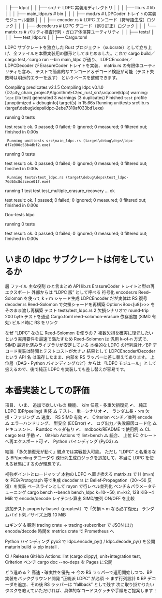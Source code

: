 │   ├── ldpc/
│   │   ├── src/                          ← LDPC 実装用ディレクトリ
│   │   │   ├── lib.rs                     # lib
│   │   │   ├── main_ldpc.rs               # bin
│   │   │   ├── mod.rs                     # LDPCoder トレイトの実装モジュール登録
│   │   │   ├── encoder.rs                 # LDPC エンコード（符号語生成）ロジック
│   │   │   ├── decoder.rs                 # LDPC デコード（誤り訂正）ロジック
│   │   │   └── matrix.rs                  # パリティ検査行列・ガロア体演算ユーティリティ
│   │   ├── tests/
│   │   │   └── test_ldpc.rs
│   │   ├── Cargo.toml

LDPC サブクレートを独立した Rust プロジェクト（subcrate）として立ち上げ、全ファイルを本番実装用の雛形としてまとめました。これで
cargo build／cargo test／cargo run --bin main_ldpc が通り、
LDPCEncoder／LDPCDecoder が ErasureCoder トレイトを実装、
matrix.rs の有限体ユーティリティも含み、
テストで簡易的なエンコード＆デコード検証が可能（テスト失敗時は明示的エラーを返す）
というベースを整備できます。

   Compiling predicates v2.1.5
   Compiling ldpc v0.1.0 (D:\city_chain_project\Algorithm\EC\ec_rust_src\src\core\ldpc)
warning: `ldpc` (lib test) generated 3 warnings (3 duplicates)
    Finished `test` profile [unoptimized + debuginfo] target(s) in 15.66s
     Running unittests src\lib.rs (target\debug\deps\ldpc-2ebe7310af033bd1.exe)

running 0 tests

test result: ok. 0 passed; 0 failed; 0 ignored; 0 measured; 0 filtered out; finished in 0.00s

     Running unittests src\main_ldpc.rs (target\debug\deps\ldpc-df7e900c53b4dbf2.exe)

running 0 tests

test result: ok. 0 passed; 0 failed; 0 ignored; 0 measured; 0 filtered out; finished in 0.00s

     Running tests\test_ldpc.rs (target\debug\deps\test_ldpc-76d65c8d3cece01f.exe)

running 1 test
test test_multiple_erasure_recovery ... ok

test result: ok. 1 passed; 0 failed; 0 ignored; 0 measured; 0 filtered out; finished in 0.00s

   Doc-tests ldpc

running 0 tests

test result: ok. 0 passed; 0 failed; 0 ignored; 0 measured; 0 filtered out; finished in 0.00s


# いまの ldpc サブクレートは何をしているか
層	ファイル	主な役割	ひと言まとめ
API	lib.rs	ErasureCoder トレイトと型の再エクスポート	外部からは “LDPC 版” として呼べる
符号化	encoder.rs	Reed–Solomon を使って k + m シャード生成	LDPCEncoder だが実体は RS
復号	decoder.rs	Reed–Solomon で欠損シャードを再構築	Option<Box<[u8]>>> をそのまま渡し再構築
テスト	tests/test_ldpc.rs	2 欠損シナリオで round-trip	200 byte テストを通過
Cargo.toml		reed-solomon-erasure 依存追加 (SIMD 有効)	ビルド時に RS をリンク

なぜ “LDPC” なのに Reed–Solomon を使うの？
複数欠損を確実に復元したい という実用要件を最速で満たすため
Reed–Solomon は 汎用 k-of-n 方式で、SIMD 最適化済みライブラリが安定している
本格的な LDPC の行列設計／BP デコード実装は時間とテストコストが大きい
結果として LDPCEncoder/Decoder という API 名 は温存したまま、内部を RS ラッパーに差し替えてあります。
上位層（DAG・Python バインディングなど）からは
「LDPC モジュール」として扱えるので、後で純正 LDPC を実装しても差し替えが容易です。

# 本番実装としての評価
項目、	いま、	追加で欲しいもの
機能、	k/m 任意・多重欠損復元 ✔、	純正 LDPC (BP/peeling) 実装 △
テスト、	単一シナリオ ✔、	ランダム長・>m 欠損・ファジング △
速度、	RS SIMD 有効 ✔、	Criterion ベンチ／並列 encode △
エラーハンドリング、	型安全 (ECError) ✔、	ログ出力／失敗原因コード化 △
ドキュメント、	Rustdoc ヘッダ有り ✔、	mdbook/README で使用例 △
CI、	cargo test 手動 ✔、	GitHub Actions で lint+bench △
統合、	上位 EC クレートへ再エクスポート可 ✔、	Python バインディング (PyO3) △

結論
「多欠損復元が動く」観点では実戦投入可能。
ただし “LDPC” と名乗るなら BP/peeling デコーダや
疎行列生成ロジックを追加して、本当に LDPC を使える状態にするのが理想です。

補強ポイントとロードマップ
本物の LDPC へ置き換える
matrix.rs で H (m×n) を PEG/Protograph 等で生成
decoder.rs に Belief-Propagation（20〜50 反復）を実装
ベースラインとして rayon で行レベル並列化
ベンチ＆パラメータチューニング
cargo bench --bench bench_ldpc
k=10〜50, m=k/2, 128 KiB〜4 MiB で encode/decode レイテンシ算出
SIMD/並列 ON/OFF を比較

追加テスト
property-based（proptest）で「欠損 ≤ m なら必ず復元」
ランダムバイト列／サイズ上限 10 MiB

ロギング & 観測
tracing crate → tracing-subscriber で JSON 出力
encode/decode 時間を metrics crate で Prometheus へ

Python バインディング
pyo3 で ldpc.encode_py() / ldpc.decode_py() を公開
maturin build → pip install .

CI / Release
GitHub Actions: lint (cargo clippy), unit+integration test, Criterion ベンチ
cargo doc --no-deps を Pages に公開

どう進める？
高速・確実性を優先 → 今の RS ラッパーで運用開始しつつ、BP 実装をバックグラウンド開発
“正統派 LDPC” が必須 → まず行列設計 & BP デコーダを追加、その後 RS ラッパーは “fallback” として残す
次に取り掛かりたいタスクを教えていただければ、具体的なコードスケッチや手順をご提案します！
